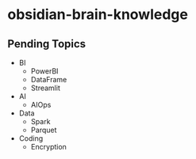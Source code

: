# obsidian-brain-knowledge

## Pending Topics
- BI
	- PowerBI
	- DataFrame
	- Streamlit
- AI
	- AIOps
- Data
	- Spark
	- Parquet
- Coding
	- Encryption 